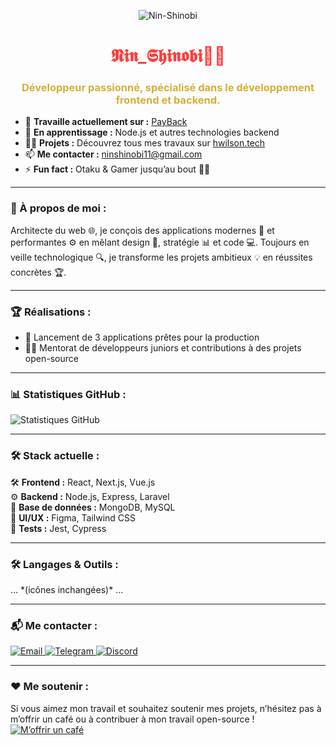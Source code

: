<p align="center">
  <img src="https://github.com/Nin-Shinobi/Nin-Shinobi/blob/main/THE-FUTURE.png" alt="Nin-Shinobi"/>
</p>

<h1 align="center" style="color: #ff3d3d;">𝕹𝖎𝖓_𝕾𝖍𝖎𝖓𝖔𝖇𝖎🥷🏾</h1>
<h3 align="center" style="color: #d4af37;">Développeur passionné, spécialisé dans le développement frontend et backend.</h3>

- 🔭 **Travaille actuellement sur :** [PayBack](https://pay-back-zeta.vercel.app/)  
- 🌱 **En apprentissage :** Node.js et autres technologies backend  
- 👨‍💻 **Projets :** Découvrez tous mes travaux sur [hwilson.tech](https://www.hwilson.tech)  
- 📫 **Me contacter :** ninshinobi11@gmail.com  
- ⚡ **Fun fact :** Otaku & Gamer jusqu’au bout 🥷😁  

---

### 🔹 À propos de moi :  
Architecte du web 🌐, je conçois des applications modernes 🚀 et performantes ⚙️ en mêlant design 🎨, stratégie 📊 et code 💻. 
Toujours en veille technologique 🔍, je transforme les projets ambitieux 💡 en réussites concrètes 🏆.

---

### 🏆 Réalisations :  
- 🚀 Lancement de 3 applications prêtes pour la production    
- 👨‍🏫 Mentorat de développeurs juniors et contributions à des projets open-source  

---

### 📊 Statistiques GitHub :  
<p align="left">
  <img src="https://github-readme-stats.vercel.app/api?username=Nin-Shinobi&show_icons=true&theme=radical" alt="Statistiques GitHub" />
</p>

---

### 🛠️ Stack actuelle :  
🛠️ **Frontend :** React, Next.js, Vue.js  
⚙️ **Backend :** Node.js, Express, Laravel  
💾 **Base de données :** MongoDB, MySQL  
🎨 **UI/UX :** Figma, Tailwind CSS  
🧪 **Tests :** Jest, Cypress  

---

### 🛠️ Langages & Outils :  
<p align="left"> 
  … *(icônes inchangées)* …
</p>

---

<!--  ### 🔧 Vous avez un projet digital ou un problème technique ? Parlons-en. 
<p align="left">
  🌟 Bénéficiez d’une consultation personnalisée avec un expert digital 💡 pour vous aider à structurer votre idée, résoudre un problème technique ou optimiser votre présence en ligne.

  🚀 Que ce soit pour un site web, une application, de l’automatisation, du design ou de la stratégie, vous repartez avec des solutions claires, adaptées et concrètes.

  🎯 Donnez à votre projet les bases solides qu’il mérite — commençons par une vraie conversation : 
  <a href="https://hscpjgcv.mychariow.com/prd_7rpfut" target="_blank">
    Prenez rendez-vous pour discuter de votre projet.
  </a>
</p>

---
-->

### 📬 Me contacter :  
<p align="left">
  <a href="mailto:ninshinobi11@gmail.com" target="_blank">
    <img src="https://img.shields.io/badge/Email-%23D14836.svg?style=for-the-badge&logo=gmail&logoColor=white" alt="Email">
  </a>
  <a href="https://t.me/nin_shinobi" target="_blank">
    <img src="https://img.shields.io/badge/Telegram-%2326A5E4.svg?style=for-the-badge&logo=telegram&logoColor=white" alt="Telegram">
  </a>
  <a href="https://discord.gg/XmVsV7VhCB" target="_blank">
    <img src="https://img.shields.io/badge/Discord-%237289DA.svg?style=for-the-badge&logo=discord&logoColor=white" alt="Discord">
  </a>
</p>

---

### ❤️ Me soutenir :  
Si vous aimez mon travail et souhaitez soutenir mes projets, n’hésitez pas à m’offrir un café ou à contribuer à mon travail open-source !  
<a href="https://buymeacoffee.com/nin_shinobi" target="_blank">
  <img src="https://img.shields.io/badge/M’offrir%20un%20Café-%23FFDD00.svg?style=for-the-badge&logo=buymeacoffee&logoColor=black" alt="M’offrir un café">
</a>
